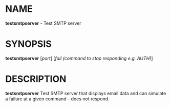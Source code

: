 # NAME
**testsmtpserver** - Test SMTP server

# SYNOPSIS
**testsmtpserver**
[*port*]
[*fail (command to stop responding e.g. AUTH)*]

# DESCRIPTION
**testsmtpserver**
Test SMTP server that displays email data and can simulate a failure at a given command - does not respond.

